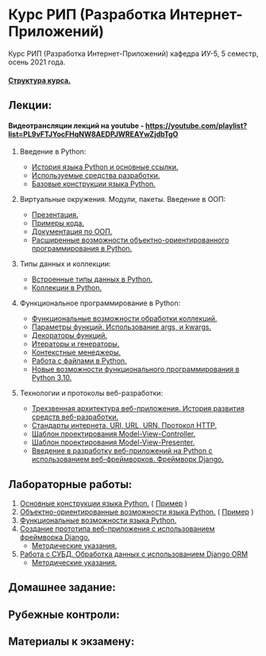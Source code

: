 # Курс РИП (Разработка Интернет-Приложений)
Курс РИП (Разработка Интернет-Приложений) кафедра ИУ-5, 5 семестр, осень 2021 года.

#### [Структура курса.](https://github.com/iu5team/iu5web-fall-2021/blob/master/pres/rip_intro.pdf)

## Лекции:

#### Видеотрансляции лекций на youtube - https://youtube.com/playlist?list=PL9vFTJYocFHqNW8AEDPJWREAYwZjdbTgO

1. Введение в Python:
    * [История языка Python и основные ссылки.](https://github.com/iu5team/iu5web-fall-2021/wiki/python_intro)
    * [Используемые средства разработки.](https://github.com/iu5team/iu5web-fall-2021/wiki/IDE)
    * [Базовые конструкции языка Python.](https://nbviewer.jupyter.org/github/iu5team/iu5web-fall-2021/blob/main/notebooks/lect_1/python_lect_1.ipynb)

1. Виртуальные окружения. Модули, пакеты. Введение в ООП:
    * [Презентация.](https://github.com/iu5team/iu5web-fall-2021/blob/main/pres/lect2/oop.pdf)
    * [Примеры кода.](/code/lect2_code)
    * [Документация по ООП.](https://docs.python.org/3/tutorial/classes.html)
    * [Расширенные возможности объектно-ориентированного программирования в Python.](https://nbviewer.jupyter.org/github/iu5team/iu5web-fall-2021/blob/main/notebooks/oop/oop_adv.ipynb)

1. Типы данных и коллекции:
    * [Встроенные типы данных в Python.](https://nbviewer.jupyter.org/github/iu5team/iu5web-fall-2021/blob/main/notebooks/types_collections/built_in_types.ipynb)
    * [Коллекции в Python.](https://nbviewer.jupyter.org/github/iu5team/iu5web-fall-2021/blob/main/notebooks/types_collections/collections.ipynb)


1. Функциональное программирование в Python:
    * [Функциональные возможности обработки коллекций.](https://nbviewer.jupyter.org/github/iu5team/iu5web-fall-2021/blob/main/notebooks/fp/fp_collections.ipynb)
    * [Параметры функций. Использование args, и kwargs.](https://nbviewer.jupyter.org/github/iu5team/iu5web-fall-2021/blob/main/notebooks/fp/args_kwargs.ipynb)
    * [Декораторы функций.](https://nbviewer.jupyter.org/github/iu5team/iu5web-fall-2021/blob/main/notebooks/fp/decorators.ipynb)
    * [Итераторы и генераторы.](https://nbviewer.jupyter.org/github/iu5team/iu5web-fall-2021/blob/main/notebooks/fp/iterators_generators.ipynb)
    * [Контекстные менеджеры.](https://nbviewer.jupyter.org/github/iu5team/iu5web-fall-2021/blob/main/notebooks/fp/context_managers.ipynb)
    * [Работа с файлами в Python.](https://nbviewer.jupyter.org/github/iu5team/iu5web-fall-2021/blob/main/notebooks/fp/files/files.ipynb)
    * [Новые возможности функционального программирования в Python 3.10.](https://docs.python.org/3.10/whatsnew/3.10.html)

1. Технологии и протоколы веб-разработки:
    * [Трехзвенная архитектура веб-приложения. История развития средств веб-разработки.](https://github.com/iu5team/iu5web-fall-2021/blob/main/pres/lect_web/web_intro.pdf)
    * [Стандарты интернета. URI, URL, URN. Протокол HTTP.](https://github.com/iu5team/iu5web-fall-2021/blob/main/pres/rip_http.pdf)
    * [Шаблон проектирования Model-View-Controller.](https://ru.wikipedia.org/wiki/Model-View-Controller)
    * [Шаблон проектирования Model-View-Presenter.](https://ru.wikipedia.org/wiki/Model-View-Presenter)
    * [Введение в разработку веб-приложений на Python с использованием веб-фреймворков. Фреймворк Django.](https://github.com/iu5team/iu5web-fall-2021/blob/main/pres/rip_django_2021.pdf)


## Лабораторные работы:
1. [Основные конструкции языка Python.](https://github.com/iu5team/iu5web-fall-2021/wiki/lab_python_intro) ( [Пример](/code/lab1_code) )
1. [Объектно-ориентированные возможности языка Python.](https://github.com/iu5team/iu5web-fall-2021/wiki/lab_python_oop) ( [Пример](/code/lab2_code) )
1. [Функциональные возможности языка Python.](https://github.com/iu5team/iu5web-fall-2021/wiki/lab_python_fp)
1. [Создание прототипа веб-приложения с использованием фреймворка Django.](https://github.com/iu5team/iu5web-fall-2021/wiki/lab_django)
    * [Методические указания.](https://github.com/iu5team/iu5web-fall-2021/blob/main/tutorials/lab4/lab4_tutorial.md)    
1. [Работа с СУБД. Обработка данных с использованием Django ORM](https://github.com/iu5team/iu5web-fall-2021/wiki/lab_orm)
    * [Методические указания.](https://github.com/iu5team/iu5web-fall-2021/blob/main/tutorials/lab5/lab5_tutorial.md)    

## Домашнее задание:

## Рубежные контроли:

## Материалы к экзамену:


